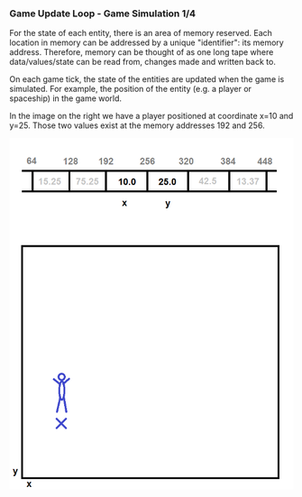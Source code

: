 ### Game Update Loop - Game Simulation 1/4
For the state of each entity, there is an area of memory reserved. Each location in memory can be addressed by a unique "identifier": its memory address. Therefore, memory can be thought of as one long tape where data/values/state can be read from, changes made and written back to.

On each game tick, the state of the entities are updated when the game is simulated. For example, the position of the entity (e.g. a player or spaceship) in the game world.

In the image on the right we have a player positioned at coordinate x=10 and y=25. Those two values exist at the memory addresses 192 and 256.

![Image](/images/road_to_dynamic_server_meshing_preamble/image-05.png)
